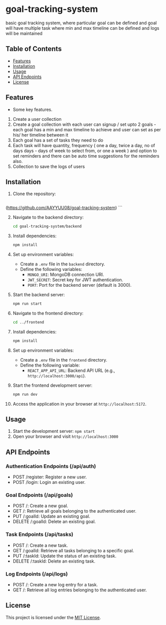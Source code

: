 # goal-tracking-system

basic goal tracking system, where particular goal can be defined and goal will have multiple task where min and max timeline can be defined and logs will be maintained

## Table of Contents

- [Features](#features)
- [Installation](#installation)
- [Usage](#usage)
- [API Endpoints](#api-endpoints)
- [License](#license)

## Features

- Some key features.
1. Create a user collection
2. Create a goal collection with each user can signup / set upto 2 goals - each goal has a
min and max timeline to achieve and user can set as per his/ her timeline between it
3. Each goal has a set of tasks they need to do
4. Each task will have quantity, frequency ( one a day, twice a day, no of days days - days of
week to select from, or one a week ) and option to set reminders and there can be auto time
suggestions for the reminders also.
5. Collection to save the logs of users

## Installation

1. Clone the repository:

    ```bash
(https://github.com/AAYYUU08/goal-tracking-system)    ```

2. Navigate to the backend directory:

    ```bash
    cd goal-tracking-system/backend
    ```

3. Install dependencies:

    ```bash
    npm install
    ```

4. Set up environment variables:
   - Create a `.env` file in the `backend` directory.
   - Define the following variables:
     - `MONGO_URI`: MongoDB connection URI.
     - `JWT_SECRET`: Secret key for JWT authentication.
     - `PORT`: Port for the backend server (default is 3000).

5. Start the backend server:

    ```bash
    npm run start
    ```

6. Navigate to the frontend directory:

    ```bash
    cd ../frontend
    ```

7. Install dependencies:

    ```bash
    npm install
    ```

8. Set up environment variables:
   - Create a `.env` file in the `frontend` directory.
   - Define the following variable:
     - `REACT_APP_API_URL`: Backend API URL (e.g., `http://localhost:3000/api`).

9. Start the frontend development server:

    ```bash
    npm run dev
    ```

10. Access the application in your browser at `http://localhost:5172`.


## Usage

1. Start the development server: `npm start`
2. Open your browser and visit `http://localhost:3000`

## API Endpoints
### Authentication Endpoints (/api/auth)
- POST /register: Register a new user.
- POST /login: Login an existing user.

### Goal Endpoints (/api/goals)
- POST /: Create a new goal.
- GET /: Retrieve all goals belonging to the authenticated user.
- PUT /:goalId: Update an existing goal.
- DELETE /:goalId: Delete an existing goal.

### Task Endpoints (/api/tasks)
- POST /: Create a new task.
- GET /:goalId: Retrieve all tasks belonging to a specific goal.
- PUT /:taskId: Update the status of an existing task.
- DELETE /:taskId: Delete an existing task.

### Log Endpoints (/api/logs)
- POST /: Create a new log entry for a task.
- GET /: Retrieve all log entries belonging to the authenticated user.




## License

This project is licensed under the [MIT License](LICENSE).
